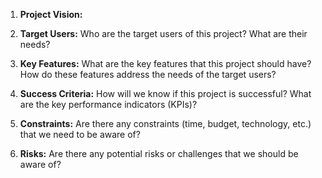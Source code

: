 1. **Project Vision:** 

2. **Target Users:** Who are the target users of this project? What are their needs?

3. **Key Features:** What are the key features that this project should have? How do these features address the needs of the target users?

4. **Success Criteria:** How will we know if this project is successful? What are the key performance indicators (KPIs)?

5. **Constraints:** Are there any constraints (time, budget, technology, etc.) that we need to be aware of?

6. **Risks:** Are there any potential risks or challenges that we should be aware of?